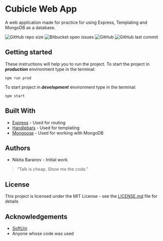 # Cubicle Web App

A web application made for practice for using Express, Templating and MongoDB as a database.

![GitHub repo size](https://img.shields.io/github/repo-size/nikmace/cubicle)
![Bitbucket open issues](https://img.shields.io/bitbucket/issues-raw/nikmace/cubicle?logo=Visual%20Studio)
![GitHub](https://img.shields.io/github/license/nikmace/cubicle?color=brightgreen)
![GitHub last commit](https://img.shields.io/github/last-commit/nikmace/cubicle?color=yellow&logo=JavaScript)

## Getting started
These instructions will help you to run the project. 
To start the project in **_production_** environment type in the terminal:
```
npm run prod
```
To start project in **_development_** environment type in the terminal:
```
npm start
```
## Built With
- [Express](https://www.npmjs.com/package/express) - Used for routing
- [Handlebars](https://www.npmjs.com/package/handlebars) - Used for templating
- [Mongoose](https://www.npmjs.com/package/mongoose) - Used for working with MongoDB

## Authors
- Nikita Baranov - Initial work
> “Talk is cheap. Show me the code.”
## License
This project is licensed under the MIT License - see the [LICENSE.md](https://github.com/nikmace/cubicle/blob/master/LICENSE) file for details
## Acknowledgements
- [SoftUni](https://softuni.bg/)
- Anyone whose code was used
